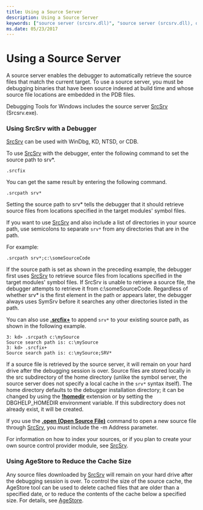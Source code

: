 ```yaml
---
title: Using a Source Server
description: Using a Source Server
keywords: ["source server (srcsrv.dll)", "source server (srcsrv.dll), overview", "SrcSrv (srcsrv.dll)", "SrcSrv (srcsrv.dll), overview"]
ms.date: 05/23/2017
---
```


# Using a Source Server


A source server enables the debugger to automatically retrieve the source files that match the current target. To use a source server, you must be debugging binaries that have been source indexed at build time and whose source file locations are embedded in the PDB files.

Debugging Tools for Windows includes the source server [SrcSrv](srcsrv.md) (Srcsrv.exe).

### <span id="using_srcsrv_with_a_debugger"></span><span id="USING_SRCSRV_WITH_A_DEBUGGER"></span>Using SrcSrv with a Debugger

[SrcSrv](srcsrv.md) can be used with WinDbg, KD, NTSD, or CDB.

To use [SrcSrv](srcsrv.md) with the debugger, enter the following command to set the source path to srv\*.

```dbgcmd
.srcfix
```

You can get the same result by entering the following command.

```dbgcmd
.srcpath srv*
```

Setting the source path to srv\* tells the debugger that it should retrieve source files from locations specified in the target modules' symbol files.

If you want to use [SrcSrv](srcsrv.md) and also include a list of directories in your source path, use semicolons to separate `srv*` from any directories that are in the path.

For example:

```dbgcmd
.srcpath srv*;c:\someSourceCode 
```

If the source path is set as shown in the preceding example, the debugger first uses [SrcSrv](srcsrv.md) to retrieve source files from locations specified in the target modules' symbol files. If SrcSrv is unable to retrieve a source file, the debugger attempts to retrieve it from c:\\someSourceCode. Regardless of whether srv\* is the first element in the path or appears later, the debugger always uses SymSrv before it searches any other directories listed in the path.

You can also use [**.srcfix+**](-srcfix---lsrcfix--use-source-server-.md) to append `srv*` to your existing source path, as shown in the following example.

```dbgcmd
3: kd> .srcpath c:\mySource
Source search path is: c:\mySource
3: kd> .srcfix+
Source search path is: c:\mySource;SRV*
```

If a source file is retrieved by the source server, it will remain on your hard drive after the debugging session is over. Source files are stored locally in the src subdirectory of the home directory (unlike the symbol server, the source server does not specify a local cache in the `srv*` syntax itself). The home directory defaults to the debugger installation directory; it can be changed by using the [**!homedir**](-homedir.md) extension or by setting the DBGHELP\_HOMEDIR environment variable. If this subdirectory does not already exist, it will be created.

If you use the [**.open (Open Source File)**](-open--open-source-file-.md) command to open a new source file through [SrcSrv](srcsrv.md), you must include the -m Address parameter.

For information on how to index your sources, or if you plan to create your own source control provider module, see [SrcSrv](srcsrv.md).

### <span id="using_agestore_to_reduce_the_cache_size"></span><span id="USING_AGESTORE_TO_REDUCE_THE_CACHE_SIZE"></span>Using AgeStore to Reduce the Cache Size

Any source files downloaded by [SrcSrv](srcsrv.md) will remain on your hard drive after the debugging session is over. To control the size of the source cache, the AgeStore tool can be used to delete cached files that are older than a specified date, or to reduce the contents of the cache below a specified size. For details, see [AgeStore](agestore.md).

 

 





